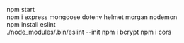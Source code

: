 npm start  
npm i express mongoose dotenv helmet morgan nodemon  
npm install eslint  
./node_modules/.bin/eslint --init
npm i bcrypt
npm i cors
